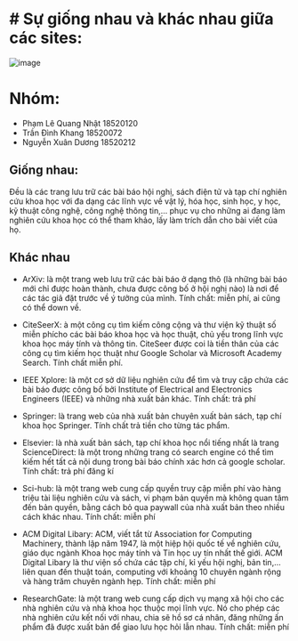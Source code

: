 # # Sự giống nhau và khác nhau giữa các sites:
![image](https://user-images.githubusercontent.com/62539475/111033026-cf43cd80-8441-11eb-84fd-444685db99bc.png)


# Nhóm: 
- Phạm Lê Quang Nhật 18520120
- Trần Đình Khang 18520072
- Nguyễn Xuân Dương 18520212

## Giống nhau: 
Đều là các trang lưu trữ các bài báo hội nghị, sách điện tử và tạp chí nghiên cứu khoa học với đa dạng các lĩnh vực về vật lý, hóa học, sinh học, y học, kỹ thuật công nghệ, công nghệ thông tin,... phục vụ cho những ai đang làm nghiên cứu khoa học có thể tham khảo, lấy làm trích dẫn cho bài viết của họ.

## Khác nhau

- ArXiv: là một trang web lưu trữ các bài báo ở dạng thô (là những bài báo mới chỉ được hoàn thành, chưa được công bố ở hội nghị nào) là nơi để các tác giả đặt trước về ý tưởng của mình. Tính chất: miễn phí, ai cũng có thể down về.

- CiteSeerX: à một công cụ tìm kiếm công cộng và thư viện kỹ thuật số miễn phícho các bài báo khoa học và học thuật, chủ yếu trong lĩnh vực khoa học máy tính và thông tin. CiteSeer được coi là tiền thân của các công cụ tìm kiếm học thuật như Google Scholar và Microsoft Academy Search. Tính chất miễn phí.

- IEEE Xplore: là một cơ sở dữ liệu nghiên cứu để tìm và truy cập chứa các bài báo được công bố bởi Institute of Electrical and Electronics Engineers (IEEE) và những nhà xuất bản khác. Tính chất: trả phí

- Springer: là trang web của nhà xuất bản chuyên xuất bản sách, tạp chí khoa học Springer. Tính chất trả tiền cho từng tác phẩm.

- Elsevier: là nhà xuất bản sách, tạp chí khoa học nổi tiếng nhất là trang ScienceDirect: là một trong những trang có search engine có thể tìm kiếm hết tất cả nội dung trong bài báo chính xác hơn cả google scholar. Tính chất: trả phí đăng kí

- Sci-hub: là một trang web cung cấp quyền truy cập miễn phí vào hàng triệu tài liệu nghiên cứu và sách, vi phạm bản quyền mà không quan tâm đến bản quyền, bằng cách bỏ qua paywall của nhà xuất bản theo nhiều cách khác nhau. Tính chất: miễn phí

- ACM Digital Libary: ACM, viết tắt từ Association for Computing Machinery, thành lập năm 1947, là một hiệp hội quốc tế về nghiên cứu, giáo dục ngành Khoa học máy tính và Tin học uy tín nhất thế giới. ACM Digital Libary là thư viện số chứa các tập chí, kỉ yếu hội nghị, bản tin,... liên quan đến thuật toán, computing với khoảng 10 chuyên ngành rộng và hàng trăm chuyên ngành hẹp. Tính chất: miễn phí

- ResearchGate: là một trang web cung cấp dịch vụ mạng xã hội cho các nhà nghiên cứu và nhà khoa học thuộc mọi lĩnh vực. Nó cho phép các nhà nghiên cứu kết nối với nhau, chia sẽ hồ sơ cá nhân, đăng những ấn phẩm đã được xuất bản để giao lưu học hỏi lẫn nhau. Tính chất: miễn phí


